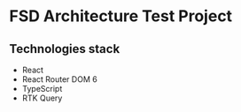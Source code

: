 # FSD Architecture Test Project

## Technologies stack

- React
- React Router DOM 6
- TypeScript
- RTK Query